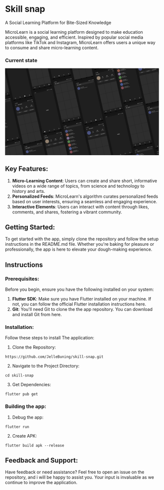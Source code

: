 # Skill snap
A Social Learning Platform for Bite-Sized Knowledge

MicroLearn is a social learning platform designed to make education accessible, engaging, and efficient. Inspired by popular social media platforms like TikTok and Instagram, MicroLearn offers users a unique way to consume and share micro-learning content.

### Current state
![alt text](img/design.png "Current state")

## Key Features:
1. **Micro-Learning Content**: Users can create and share short, informative videos on a wide range of topics, from science and technology to history and arts.
2. **Personalized Feeds**: MicroLearn's algorithm curates personalized feeds based on user interests, ensuring a seamless and engaging experience.
3. **Interactive Elements**: Users can interact with content through likes, comments, and shares, fostering a vibrant community.


## Getting Started:
To get started with the app, simply clone the repository and follow the setup instructions in the README.md file. Whether you're baking for pleasure or professionally, the app is here to elevate your dough-making experience.

## Instructions
### Prerequisites:
Before you begin, ensure you have the following installed on your system:
1. **Flutter SDK**: Make sure you have Flutter installed on your machine. If not, you can follow the official Flutter installation instructions here.
2. **Git**: You'll need Git to clone the the app repository. You can download and install Git from here.
### Installation:
Follow these steps to install The application:

1. Clone the Repository:
```
https://github.com/JelleBuning/skill-snap.git
```
2. Navigate to the Project Directory:
```
cd skill-snap
```
3. Get Dependencies:
```
flutter pub get
```

### Building the app:
1. Debug the app:
```
flutter run
```
2. Create APK:
```
flutter build apk --release
```

## Feedback and Support:
Have feedback or need assistance? Feel free to open an issue on the repository, and i will be happy to assist you. Your input is invaluable as we continue to improve the application.
